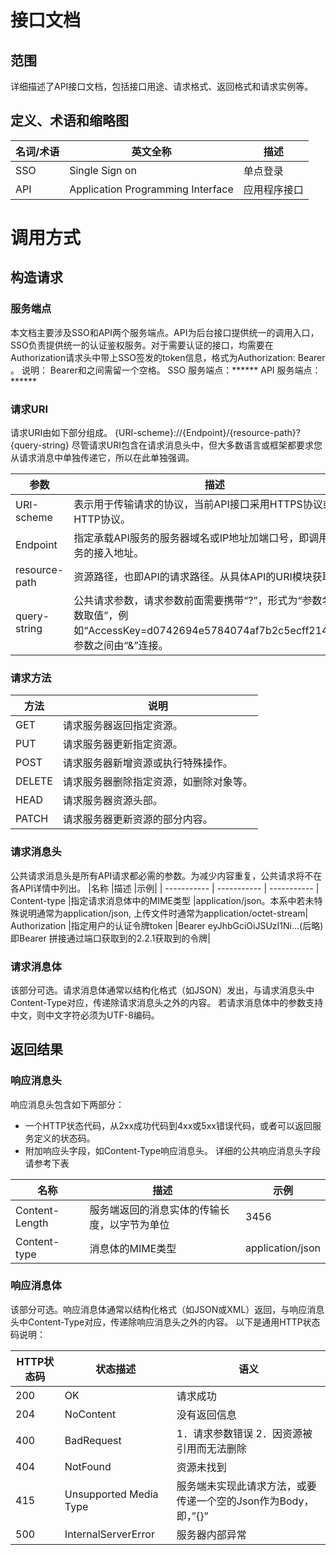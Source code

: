 # 接口文档
## 范围
详细描述了API接口文档，包括接口用途、请求格式、返回格式和请求实例等。

## 定义、术语和缩略图
| 名词/术语      | 英文全称 | 描述 |
| ----------- | ----------- | ----------- |
| SSO      |  Single Sign on   | 单点登录
| API      |  Application Programming Interface   | 应用程序接口

# 调用方式
## 构造请求
### 服务端点

本文档主要涉及SSO和API两个服务端点。API为后台接口提供统一的调用入口，SSO负责提供统一的认证鉴权服务。对于需要认证的接口，均需要在Authorization请求头中带上SSO签发的token信息，格式为Authorization: Bearer <token>。
说明： Bearer和<token>之间需留一个空格。
SSO 服务端点：******
API 服务端点：******

### 请求URI

请求URI由如下部分组成。 {URI-scheme}://{Endpoint}/{resource-path}?{query-string} 尽管请求URI包含在请求消息头中，但大多数语言或框架都要求您从请求消息中单独传递它，所以在此单独强调。

| 参数      | 描述 | 
| ----------- | ----------- | 
| URI-scheme      | 表示用于传输请求的协议，当前API接口采用HTTPS协议或HTTP协议。  | 
| Endpoint      | 指定承载API服务的服务器域名或IP地址加端口号，即调用API服务的接入地址。  | 
| resource-path     | 资源路径，也即API的请求路径。从具体API的URI模块获取。  | 
| query-string     | 公共请求参数，请求参数前面需要携带“?”，形式为“参数名=参数取值”，例如“AccessKey=d0742694e5784074af7b2c5ecff21455”，参数之间由“&”连接。  | 


### 请求方法

| 方法      | 说明 | 
| ----------- | ----------- | 
| GET     | 请求服务器返回指定资源。  | 
| PUT      | 请求服务器更新指定资源。  | 
| POST     | 请求服务器新增资源或执行特殊操作。| 
| DELETE     | 请求服务器删除指定资源，如删除对象等。 | 
| HEAD     | 请求服务器资源头部。| 
| PATCH     | 请求服务器更新资源的部分内容。| 


### 请求消息头

公共请求消息头是所有API请求都必需的参数。为减少内容重复，公共请求将不在各API详情中列出。
|名称	|描述	|示例|
| ----------- | ----------- | ----------- | 
Content-type	|指定请求消息体中的MIME类型	|application/json。本系中若未特殊说明通常为application/json, 上传文件时通常为application/octet-stream|
Authorization	|指定用户的认证令牌token	|Bearer eyJhbGciOiJSUzI1Ni…(后略) 即Bearer 拼接通过端口获取到的2.2.1获取到的令牌|

### 请求消息体

该部分可选。请求消息体通常以结构化格式（如JSON）发出，与请求消息头中Content-Type对应，传递除请求消息头之外的内容。 若请求消息体中的参数支持中文，则中文字符必须为UTF-8编码。

## 返回结果
### 响应消息头

响应消息头包含如下两部分：
- 一个HTTP状态代码，从2xx成功代码到4xx或5xx错误代码，或者可以返回服务定义的状态码。
- 附加响应头字段，如Content-Type响应消息头。 详细的公共响应消息头字段请参考下表

|名称	|描述	|示例|
| ----------- | ----------- | ----------- | 
|Content-Length	|服务端返回的消息实体的传输长度，以字节为单位	|3456|
|Content-type	|消息体的MIME类型	|application/json|

### 响应消息体

该部分可选。响应消息体通常以结构化格式（如JSON或XML）返回，与响应消息头中Content-Type对应，传递除响应消息头之外的内容。 以下是通用HTTP状态码说明：

|HTTP状态码	|状态描述	|语义|
| ------------- | ----------- | ----------- | 
|200	|OK	|请求成功|
|204	|NoContent	|没有返回信息|
|400	|BadRequest	|1．请求参数错误 2．因资源被引用而无法删除|
|404	|NotFound	|资源未找到|
|415	|Unsupported Media Type	|服务端未实现此请求方法，或要传递一个空的Json作为Body，即，”{}”|
|500	|InternalServerError	|服务器内部异常|